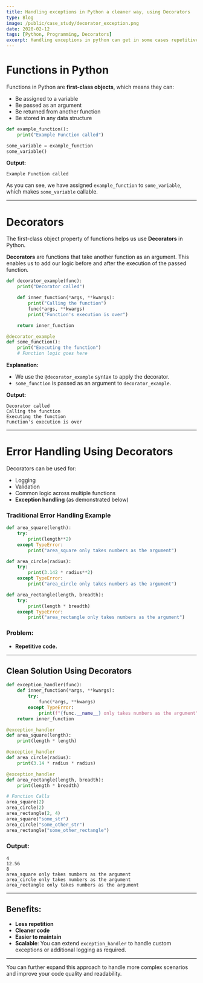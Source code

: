 ```yaml
---
title: Handling exceptions in Python a cleaner way, using Decorators
type: Blog
image: /public/case_study/decorator_exception.png
date: 2020-02-12
tags: [Python, Programming, Decorators]
excerpt: Handling exceptions in python can get in some cases repetitive and ugly, we can solve that using decorators.
---
```


# Functions in Python

Functions in Python are **first-class objects**, which means they can:
- Be assigned to a variable
- Be passed as an argument
- Be returned from another function
- Be stored in any data structure

```python
def example_function():
    print("Example Function called")

some_variable = example_function
some_variable()
```

**Output:**
```
Example Function called
```

As you can see, we have assigned `example_function` to `some_variable`, which makes `some_variable` callable.

---

# Decorators

The first-class object property of functions helps us use **Decorators** in Python.

**Decorators** are functions that take another function as an argument. This enables us to add our logic before and after the execution of the passed function.

```python
def decorator_example(func):
    print("Decorator called")

    def inner_function(*args, **kwargs):
        print("Calling the function")
        func(*args, **kwargs)
        print("Function's execution is over")

    return inner_function

@decorator_example
def some_function():
    print("Executing the function")
    # Function logic goes here
```

**Explanation:**
- We use the `@decorator_example` syntax to apply the decorator.
- `some_function` is passed as an argument to `decorator_example`.

**Output:**
```
Decorator called
Calling the function
Executing the function
Function's execution is over
```

---

# Error Handling Using Decorators

Decorators can be used for:
- Logging
- Validation
- Common logic across multiple functions
- **Exception handling** (as demonstrated below)

### Traditional Error Handling Example

```python
def area_square(length):
    try:
        print(length**2)
    except TypeError:
        print("area_square only takes numbers as the argument")

def area_circle(radius):
    try:
        print(3.142 * radius**2)
    except TypeError:
        print("area_circle only takes numbers as the argument")

def area_rectangle(length, breadth):
    try:
        print(length * breadth)
    except TypeError:
        print("area_rectangle only takes numbers as the argument")
```

### Problem:
- **Repetitive code.**

---

## Clean Solution Using Decorators

```python
def exception_handler(func):
    def inner_function(*args, **kwargs):
        try:
            func(*args, **kwargs)
        except TypeError:
            print(f"{func.__name__} only takes numbers as the argument")
    return inner_function

@exception_handler
def area_square(length):
    print(length * length)

@exception_handler
def area_circle(radius):
    print(3.14 * radius * radius)

@exception_handler
def area_rectangle(length, breadth):
    print(length * breadth)

# Function Calls
area_square(2)
area_circle(2)
area_rectangle(2, 4)
area_square("some_str")
area_circle("some_other_str")
area_rectangle("some_other_rectangle")
```

### Output:
```
4
12.56
8
area_square only takes numbers as the argument
area_circle only takes numbers as the argument
area_rectangle only takes numbers as the argument
```

---

## Benefits:
- **Less repetition**
- **Cleaner code**
- **Easier to maintain**
- **Scalable**: You can extend `exception_handler` to handle custom exceptions or additional logging as required.

---

You can further expand this approach to handle more complex scenarios and improve your code quality and readability. 